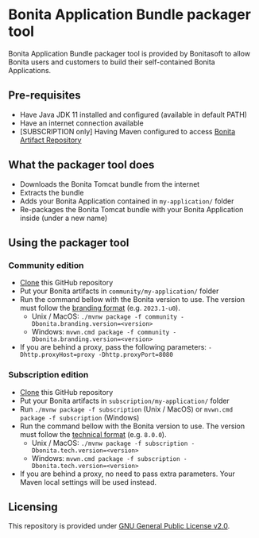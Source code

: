 # Bonita Application Bundle packager tool

Bonita Application Bundle packager tool is provided by Bonitasoft to allow
Bonita users and customers to build their self-contained Bonita Applications.


## Pre-requisites

* Have Java JDK 11 installed and configured (available in default PATH)
* Have an internet connection available
* [SUBSCRIPTION only] Having Maven configured to access [Bonita Artifact Repository](https://documentation.bonitasoft.com/bonita/latest/software-extensibility/bonita-repository-access)


## What the packager tool does

* Downloads the Bonita Tomcat bundle from the internet
* Extracts the bundle
* Adds your Bonita Application contained in `my-application/` folder
* Re-packages the Bonita Tomcat bundle with your Bonita Application inside (under a new name)


## Using the packager tool

### Community edition

* [Clone](https://docs.github.com/en/repositories/creating-and-managing-repositories/cloning-a-repository) this GitHub repository
* Put your Bonita artifacts in `community/my-application/` folder
* Run the command bellow with the Bonita version to use. The version must follow the [branding format](https://documentation.bonitasoft.com/bonita/latest/version-update/product-versioning#_technical_id) (e.g. `2023.1-u0`).
  * Unix / MacOS: `./mvnw package -f community -Dbonita.branding.version=<version>`
  * Windows: `mvwn.cmd package -f community -Dbonita.branding.version=<version>`
* If you are behind a proxy, pass the following parameters: `-Dhttp.proxyHost=proxy -Dhttp.proxyPort=8080`

### Subscription edition

* [Clone](https://docs.github.com/en/repositories/creating-and-managing-repositories/cloning-a-repository) this GitHub repository
* Put your Bonita artifacts in `subscription/my-application/` folder
* Run `./mvnw package -f subscription` (Unix / MacOS) or `mvwn.cmd package -f subscription` (Windows)
* Run the command bellow with the Bonita version to use. The version must follow the [technical format](https://documentation.bonitasoft.com/bonita/latest/version-update/product-versioning#_technical_id) (e.g. `8.0.0`).
    * Unix / MacOS: `./mvnw package -f subscription -Dbonita.tech.version=<version>`
    * Windows: `mvwn.cmd package -f subscription -Dbonita.tech.version=<version>`
* If you are behind a proxy, no need to pass extra parameters. Your Maven local settings will be used instead.


## Licensing

This repository is provided under [GNU General Public License v2.0](LICENSE).

